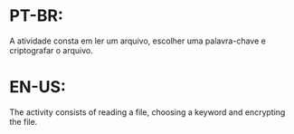 # PT-BR:
A atividade consta em ler um arquivo, escolher uma palavra-chave e criptografar o arquivo.

# EN-US:
The activity consists of reading a file, choosing a keyword and encrypting the file.